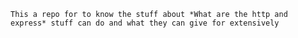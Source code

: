 `This a repo for to know the stuff about *What are the http and express* stuff can do and what they can give for extensively`
